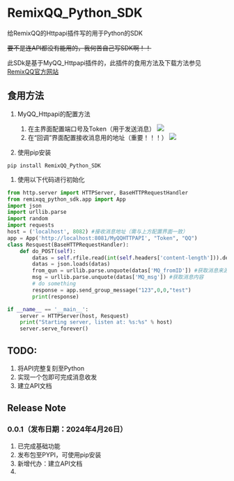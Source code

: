 # RemixQQ_Python_SDK

给RemixQQ的Httpapi插件写的用于Python的SDK

~~要不是连API都没有能用的，我何苦自己写SDK啊！！~~

此SDk是基于MyQQ_Httpapi插件的，此插件的食用方法及下载方法参见[RemixQQ官方网站](https://www.myqqx.cc/)

## 食用方法

1. MyQQ_Httpapi的配置方法
   1. 在主界面配置端口号及Token（用于发送消息）
   ![](https://image-bed.ityun.tech/1.png)
   2. 在“回调”界面配置接收消息用的地址（重要！！！）
   ![](https://image-bed.ityun.tech/2.png)

2. 使用pip安装
```shell
pip install RemixQQ_Python_SDK
```

1. 使用以下代码进行初始化
```python
from http.server import HTTPServer, BaseHTTPRequestHandler
from remixqq_python_sdk.app import App
import json
import urllib.parse
import random
import requests
host = ('localhost', 8082) #接收消息地址（需与上方配置界面一致）
app = App('http://localhost:8081/MyQQHTTPAPI', "Token", "QQ")
class Resquest(BaseHTTPRequestHandler):
    def do_POST(self):
        datas = self.rfile.read(int(self.headers['content-length'])).decode()
        datas = json.loads(datas)
        from_qun = urllib.parse.unquote(datas['MQ_fromID']) #获取消息来源群号
        msg = urllib.parse.unquote(datas['MQ_msg']) #获取消息内容
        # do something
        response = app.send_group_message("123",0,0,"test")
        print(response)

if __name__ == '__main__':
    server = HTTPServer(host, Resquest)
    print("Starting server, listen at: %s:%s" % host)
    server.serve_forever()
```
## TODO:
1. 将API完整复刻至Python
2. 实现一个包即可完成消息收发
3. 建立API文档

## Release Note
### 0.0.1（发布日期：2024年4月26日）
1. 已完成基础功能
2. 发布包至PYPI，可使用pip安装
3. 新增代办：建立API文档
4. 
